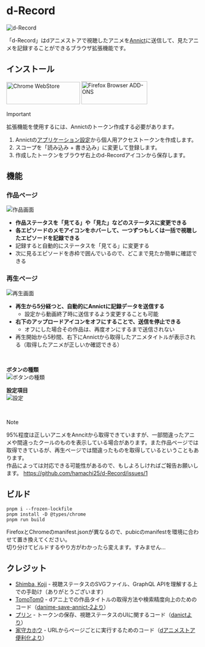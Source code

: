 # d-Record
![d-Record](https://github.com/chimaha/d-Record/assets/107383950/f8ad150b-23f6-42da-8f00-c9d3b850df15)


「d-Record」はdアニメストアで視聴したアニメを[Annict](https://annict.com/)に送信して、見たアニメを記録することができるブラウザ拡張機能です。  

## インストール
<a href="https://chromewebstore.google.com/detail/d-record/blcncccafadeklhhhimddgbgojalmpgn"><img alt="Chrome WebStore" width="191.8" height="58" src="https://storage.googleapis.com/web-dev-uploads/image/WlD8wC6g8khYWPJUsQceQkhXSlv1/HRs9MPufa1J1h5glNhut.png"></a>
<a href="https://addons.mozilla.org/ja/firefox/addon/d-record/"><img alt="Firefox Browser ADD-ONS" width="172" height="60" src="https://blog.mozilla.org/addons/files/2015/11/get-the-addon.png"></a>

> [!IMPORTANT]
> 拡張機能を使用するには、Annictのトークン作成する必要があります。
> 1. Annictの[アプリケーション設定](https://annict.com/settings/apps)から個人用アクセストークンを作成します。  
> 2. スコープを「読み込み + 書き込み」に変更して登録します。  
> 3. 作成したトークンをブラウザ右上のd-Recordアイコンから保存します。


## 機能
### 作品ページ  
![作品画面](https://github.com/chimaha/d-Record/assets/107383950/42725696-08a5-4f43-bcb9-134baf40ea59)

- **作品ステータスを「見てる」や「見た」などのステータスに変更できる**  
- **各エピソードのメモアイコンをホバーして、一つずつもしくは一括で視聴したエピソードを記録できる**
- 記録すると自動的にステータスを「見てる」に変更する
- 次に見るエピソードを赤枠で囲んでいるので、どこまで見たか簡単に確認できる

### 再生ページ  
![再生画面](https://github.com/chimaha/d-Record/assets/107383950/3c35eccf-0aeb-4fd7-89f3-9d5e89427657)

- **再生から5分経つと、自動的にAnnictに記録データを送信する**
  - 設定から動画終了時に送信するよう変更することも可能
- **右下のアップロードアイコンをオフにすることで、送信を停止できる**  
  - オフにした場合その作品は、再度オンにするまで送信されない  
- 再生開始から5秒間、右下にAnnictから取得したアニメタイトルが表示される（取得したアニメが正しいか確認できる）

&nbsp;

**ボタンの種類**  
![ボタンの種類](https://github.com/chimaha/d-Record/assets/107383950/f05ab4ef-0e6f-46b8-bffa-5f8e12c31785)  

**設定項目**  
![設定](https://github.com/hamachi25/d-Record/assets/107383950/42f17ce8-102a-45bb-b206-2811c15a58a1)  


&nbsp;

> [!NOTE]
> 95%程度は正しいアニメをAnncitから取得できていますが、一部間違ったアニメや間違ったクールのものを表示している場合があります。また作品ページでは取得できているが、再生ページでは間違ったものを取得しているということもあります。  
> 作品によっては対応できる可能性があるので、もしよろしければご報告お願いします。
> https://github.com/hamachi25/d-Record/issues/1


## ビルド  
```
pnpm i --frozen-lockfile
pnpm install -D @types/chrome
pnpm run build
```
FirefoxとChromeのmanifest.jsonが異なるので、pubicのmanifestを環境に合わせて置き換えてください。  
切り分けてビルドするやり方がわかったら変えます。すみません...


## クレジット  
- [Shimba, Koji](https://github.com/shimbaco) - 視聴ステータスのSVGファイル、GraphQL APIを理解する上での手助け（ありがとうございます）
- [TomoTom0](https://github.com/TomoTom0) - dアニ上での作品タイトルの取得方法や検索精度向上のためのコード（[danime-save-annict-2より](https://github.com/TomoTom0/danime-save-annict-2)）
- [プリン](https://github.com/kazu3jp) - トークンの保存、視聴ステータスのUIに関するコード（[danictより](https://github.com/kazu3jp/danict)）
- [家守カホウ](https://twitter.com/y_kahou) - URLからページごとに実行するためのコード（[dアニメストア便利化より](https://greasyfork.org/ja/scripts/414008)）
